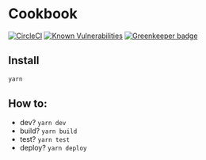 # Cookbook

[![CircleCI](https://circleci.com/gh/n6g7/cookbook.svg?style=svg)](https://circleci.com/gh/n6g7/cookbook)
[![Known Vulnerabilities](https://snyk.io/test/github/n6g7/cookbook/badge.svg)](https://snyk.io/test/github/n6g7/cookbook)
[![Greenkeeper badge](https://badges.greenkeeper.io/n6g7/cookbook.svg)](https://greenkeeper.io/)

## Install

```sh
yarn
```

## How to:

 - dev? `yarn dev`
 - build? `yarn build`
 - test? `yarn test`
 - deploy? `yarn deploy`
